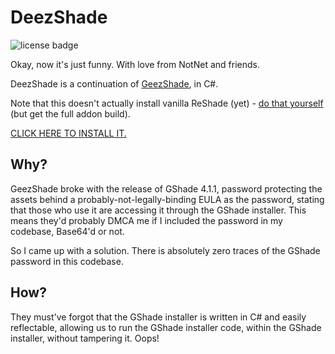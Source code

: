 ﻿# DeezShade

![license badge](https://img.shields.io/badge/license-%20MIT--except--for--GShade--Developers-green)

Okay, now it's just funny. With love from NotNet and friends.

DeezShade is a continuation of [GeezShade](https://git.n2.pm/NotNite/geezshade), in C#.

Note that this doesn't actually install vanilla ReShade (yet) - [do that yourself](https://reshade.me/) (but get the full addon build).

[CLICK HERE TO INSTALL IT.](https://git.n2.pm/NotNite/DeezShade/releases/latest)

## Why?

GeezShade broke with the release of GShade 4.1.1, password protecting the assets behind a probably-not-legally-binding EULA as the password, stating that those who use it are accessing it through the GShade installer. This means they'd probably DMCA me if I included the password in my codebase, Base64'd or not.

So I came up with a solution. There is absolutely zero traces of the GShade password in this codebase.

## How?

They must've forgot that the GShade installer is written in C# and easily reflectable, allowing us to run the GShade installer code, within the GShade installer, without tampering it. Oops!
